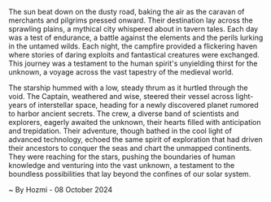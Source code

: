 
The sun beat down on the dusty road, baking the air as the caravan of merchants and pilgrims pressed onward. Their destination lay across the sprawling plains, a mythical city whispered about in tavern tales. Each day was a test of endurance, a battle against the elements and the perils lurking in the untamed wilds. Each night, the campfire provided a flickering haven where stories of daring exploits and fantastical creatures were exchanged.  This journey was a testament to the human spirit's unyielding thirst for the unknown, a voyage across the vast tapestry of the medieval world.

The starship hummed with a low, steady thrum as it hurtled through the void. The Captain, weathered and wise, steered their vessel across light-years of interstellar space, heading for a newly discovered planet rumored to harbor ancient secrets.  The crew, a diverse band of scientists and explorers, eagerly awaited the unknown, their hearts filled with anticipation and trepidation. Their adventure, though bathed in the cool light of advanced technology, echoed the same spirit of exploration that had driven their ancestors to conquer the seas and chart the unmapped continents. They were reaching for the stars, pushing the boundaries of human knowledge and venturing into the vast unknown, a testament to the boundless possibilities that lay beyond the confines of our solar system. 

~ By Hozmi - 08 October 2024

